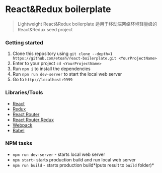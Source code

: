 # React&Redux boilerplate
> Lightweight React&Redux boilerplate 适用于移动端网络环境轻量级的React&Redux seed project

### Getting started
1. Clone this repository using `git clone --depth=1 https://github.com/etoah/react-boilerplate.git <YourProjectName>`
2. Enter to your project `cd <YourProjectName>`
3. Run `npm i` to install the dependencies
4. Run `npm run dev-server` to start the local web server
5. Go to `http://localhost:9999`


### Libraries/Tools
- [React](https://facebook.github.io/react)
- [Redux](https://github.com/rackt/redux)
- [React Router](https://github.com/reactjs/react-router)
- [React Router Redux](https://github.com/reactjs/react-router-redux)
- [Webpack](https://webpack.github.io)
- [Babel](https://babeljs.io)

### NPM tasks
- `npm run dev-server` - starts local web server
- `npm start`- starts production build and run local web server
- `npm run build` - starts production build*(puts result to `build` folder)*